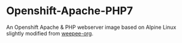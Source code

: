 # Openshift-Apache-PHP7

An Openshift Apache & PHP webserver image based on Alpine Linux slightly modified from [weepee-org](https://github.com/weepee-org/openshift-apache-php7).
